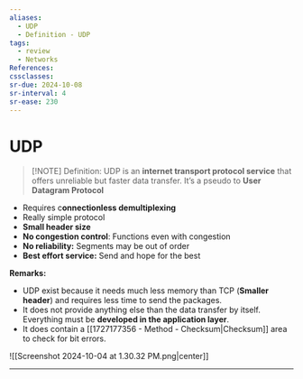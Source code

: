 ```yaml
---
aliases:
  - UDP
  - Definition - UDP
tags:
  - review
  - Networks
References: 
cssclasses:
sr-due: 2024-10-08
sr-interval: 4
sr-ease: 230
---
```

# UDP

> [!NOTE] Definition: 
> UDP is an **internet transport protocol service** that offers unreliable but faster data transfer. It’s a pseudo to **User Datagram Protocol**
> 

+ Requires c**onnectionless demultiplexing**
+ Really simple protocol
+ **Small header size**
+ **No congestion control**: Functions even with congestion
+ **No reliability:** Segments may be out of order
+ **Best effort service:** Send and hope for the best

**Remarks:**
 + UDP exist because it needs much less memory than TCP (**Smaller header**) and requires less time to send the packages. 
 + It does not provide anything else than the data transfer by itself. Everything must be **developed in the application layer**. 
+ It does contain a [[1727177356 - Method - Checksum|Checksum]] area to check for bit errors. 

![[Screenshot 2024-10-04 at 1.30.32 PM.png|center]]


***